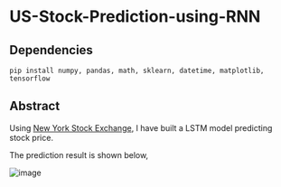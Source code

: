 # US-Stock-Prediction-using-RNN
## Dependencies
```
pip install numpy, pandas, math, sklearn, datetime, matplotlib, tensorflow
```
## Abstract
Using [New York Stock Exchange](https://www.kaggle.com/dgawlik/nyse), I have built a LSTM model predicting stock price.

The prediction result is shown below, 

![image](https://user-images.githubusercontent.com/57591312/112934874-3e653580-9155-11eb-9b60-527371cd48e9.png)
